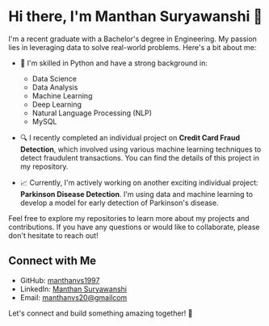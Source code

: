 # Hi there, I'm Manthan Suryawanshi 👋

I'm a recent graduate with a Bachelor's degree in Engineering. My passion lies in leveraging data to solve real-world problems. Here's a bit about me:

- 🌱 I'm skilled in Python and have a strong background in:
  - Data Science
  - Data Analysis
  - Machine Learning
  - Deep Learning
  - Natural Language Processing (NLP)
  - MySQL

- 🔍 I recently completed an individual project on **Credit Card Fraud Detection**, which involved using various machine learning techniques to detect fraudulent transactions. You can find the details of this project in my repository.

- 📈 Currently, I'm actively working on another exciting individual project: **Parkinson Disease Detection**. I'm using data and machine learning to develop a model for early detection of Parkinson's disease.

Feel free to explore my repositories to learn more about my projects and contributions. If you have any questions or would like to collaborate, please don't hesitate to reach out!

## Connect with Me

- GitHub: [manthanvs1997](https://github.com/manthanvs1997)
- LinkedIn: [Manthan Suryawanshi](https://linkedin.com/in/manthan-suryawanshi)
- Email: [manthanvs20@gmailcom](mailto:manthanvs20@gmail.com)

Let's connect and build something amazing together! 🚀
